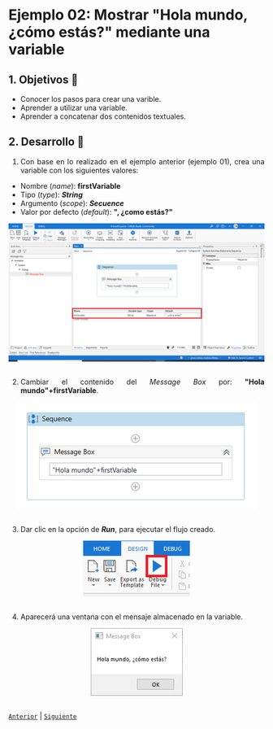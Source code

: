 # Ejemplo 02: Mostrar "Hola mundo, ¿cómo estás?" mediante una variable

<div style="text-align: justify;">

## 1. Objetivos :dart:

- Conocer los pasos para crear una varible.
- Aprender a utilizar una variable.
- Aprender a concatenar dos contenidos textuales.

## 2. Desarrollo :hammer:

1. Con base en lo realizado en el ejemplo anterior (ejemplo 01), crea una variable con los siguientes valores:

- Nombre (*name*): **firstVariable**
- Tipo (*type*): ***String***
- Argumento (*scope*): ***Secuence***
- Valor por defecto (*default*): **", ¿como estás?"**

<div align="center">

<img src="assets/image01.png" align="center">

</div>

<br>

2. Cambiar el contenido del *Message Box* por: **"Hola mundo"+firstVariable**.

<div align="center">

<img src="assets/image02.png" align="center">

</div>

<br>

3. Dar clic en la opción de ***Run***, para ejecutar el flujo creado.

<div align="center">

<img src="assets/image03.png" align="center">

</div>

<br>

4. Aparecerá una ventana con el mensaje almacenado en la variable.

<div align="center">

<img src="assets/image04.png" align="center">

</div>

<br>


[`Anterior`](../Challenge-01/README.md) | [`Siguiente`](../Example-02/README.md)


</div>